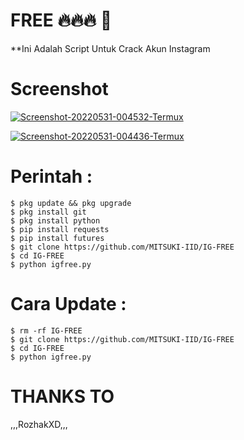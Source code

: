 # FREE 🔥🔥🔥 💯

**Ini Adalah Script Untuk Crack Akun Instagram

# Screenshot
<a href="https://ibb.co/LRB9YnQ"><img src="https://i.ibb.co/r0q5F4b/Screenshot-20220531-004532-Termux.png" alt="Screenshot-20220531-004532-Termux" border="0"></a>

<a href="https://ibb.co/ZYPL3TY"><img src="https://i.ibb.co/qWfyz1W/Screenshot-20220531-004436-Termux.png" alt="Screenshot-20220531-004436-Termux" border="0"></a>

# Perintah :
    $ pkg update && pkg upgrade
    $ pkg install git
    $ pkg install python
    $ pip install requests
    $ pip install futures
    $ git clone https://github.com/MITSUKI-IID/IG-FREE
    $ cd IG-FREE
    $ python igfree.py
# Cara Update :
    $ rm -rf IG-FREE
    $ git clone https://github.com/MITSUKI-IID/IG-FREE
    $ cd IG-FREE
    $ python igfree.py
    
 # THANKS TO
 ,,,RozhakXD,,,
